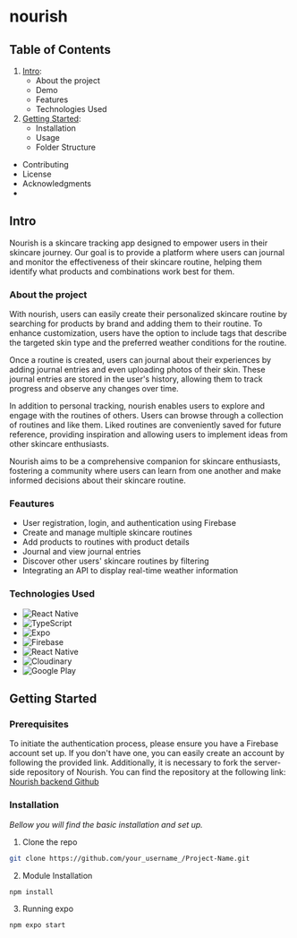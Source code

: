# nourish

## Table of Contents
1. [Intro](##Intro):
    - About the project
    - Demo
    - Features
    - Technologies Used
2. [Getting Started](##GettingStarted): 
    - Installation
    - Usage
    - Folder Structure
- Contributing
- License
- Acknowledgments
- 
## Intro
Nourish is a skincare tracking app designed to empower users in their skincare journey. 
Our goal is to provide a platform where users can journal and monitor the effectiveness of their skincare routine, helping them identify what products and combinations work best for them.

### About the project

With nourish, users can easily create their personalized skincare routine by searching for products by brand and adding them to their routine. 
To enhance customization, users have the option to include tags that describe the targeted skin type and the preferred weather conditions for the routine.

Once a routine is created, users can journal about their experiences by adding journal entries and even uploading photos of their skin.
These journal entries are stored in the user's history, allowing them to track progress and observe any changes over time.

In addition to personal tracking, nourish enables users to explore and engage with the routines of others. Users can browse through a collection of routines and like them.
Liked routines are conveniently saved for future reference, providing inspiration and allowing users to implement ideas from other skincare enthusiasts.

Nourish aims to be a comprehensive companion for skincare enthusiasts, fostering a community where users can learn from one another and make informed decisions about their skincare routine.

### Feautures 

- User registration, login, and authentication using Firebase
- Create and manage multiple skincare routines
- Add products to routines with product details
- Journal and view journal entries
- Discover other users' skincare routines by filtering
- Integrating an API to display real-time weather information

### Technologies Used

- ![React Native](https://img.shields.io/badge/React%20Native-blue?logo=react)
- ![TypeScript](https://img.shields.io/badge/TypeScript-3178C6?logo=typescript&logoColor=white)
- ![Expo](https://img.shields.io/badge/Expo-000020?logo=expo&logoColor=white)
- ![Firebase](https://img.shields.io/badge/Firebase-blue?logo=react)
- ![React Native](https://img.shields.io/badge/Firebase-gray?logo=firebase&logoColor=FFCA28)
- ![Cloudinary](https://img.shields.io/badge/Cloudinary-407AFC)
- ![Google Play](https://img.shields.io/badge/Google%20Play-414141?logo=googleplay)

## Getting Started

### Prerequisites

To initiate the authentication process, please ensure you have a Firebase account set up. If you don't have one, you can easily create an account by following the provided link.
Additionally, it is necessary to fork the server-side repository of Nourish. You can find the repository at the following link: [Nourish backend Github](https://github.com/nourish-team/nourish-backend)

### Installation

_Bellow you will find the basic installation and set up._

1. Clone the repo
```sh
git clone https://github.com/your_username_/Project-Name.git
```
2. Module Installation
```sh
npm install
```
3. Running expo
```sh
npm expo start
```






  
